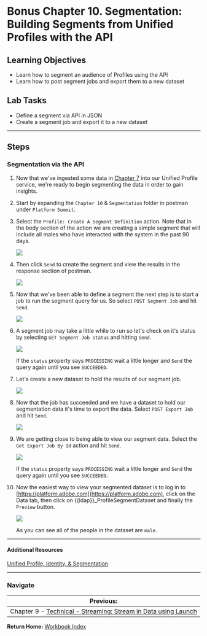 # Bonus Chapter 10. Segmentation: Building Segments from Unified Profiles with the API

## Learning Objectives

- Learn how to segment an audience of Profiles using the API
- Learn how to post segment jobs and export them to a new dataset

## Lab Tasks

- Define a segment via API in JSON
- Create a segment job and export it to a new dataset

---

## Steps

### Segmentation via the API

1.  Now that we've ingested some data in [Chapter 7](/chapters/chapter-7.md) into our Unified Profile service, we're ready to begin segmenting the data in order to gain insights.
1.  Start by expanding the `Chapter 10` & `Segmentation` folder in postman under `Platform Summit`.
1.  Select the `Profile: Create A Segment Definition` action. Note that in the body section of the action we are creating a simple segment that will include all males who have interacted with the system in the past 90 days.

    ![](../images/chapter-5/create_segment.png)

1.  Then click `Send` to create the segment and view the results in the response section of postman.

    ![](../images/chapter-5/create_segment_result.png)

1.  Now that we've been able to define a segment the next step is to start a job to run the segment query for us. So select `POST Segment Job` and hit `Send`.

    ![](../images/chapter-5/create_segment_job.png)

1.  A segment job may take a little while to run so let's check on it's status by selecting `GET Segment Job status` and hitting `Send`.

    ![](../images/chapter-5/create_segment_job_status.png)

    If the `status` property says `PROCESSING` wait a little longer and `Send` the query again until you see `SUCCEEDED`.

1.  Let's create a new dataset to hold the results of our segment job.

    ![](../images/chapter-5/create_segment_dataset.png)

1.  Now that the job has succeeded and we have a dataset to hold our segmentation data it's time to export the data. Select `POST Export Job` and hit `Send`.

    ![](../images/chapter-5/create_segment_export.png)

1.  We are getting close to being able to view our segment data. Select the `Get Export Job By Id` action and hit `Send`.

    ![](../images/chapter-5/create_segment_export_success.png)

    If the `status` property says `PROCESSING` wait a little longer and `Send` the query again until you see `SUCCEEDED`.

1.  Now the easiest way to view your segmented dataset is to log in to [https://platform.adobe.com](https://platform.adobe.com), click on the Data tab, then click on {{ldap}}\_ProfileSegmentDataset and finally the `Preview` button.

    ![](../images/chapter-5/create_segment_final.png)

    As you can see all of the people in the dataset are `male`.

---

#### Additional Resources

[Unified Profile, Identity, & Segmentation](https://www.adobe.io/apis/experienceplatform/home/profile-identity-segmentation.html)

---

### Navigate

| **Previous:**                                                                  |
| ------------------------------------------------------------------------------ |
| Chapter 9 - [Technical - Streaming: Stream in Data using Launch](chapter-9.md) |

**Return Home:** [Workbook Index](../README.md)
